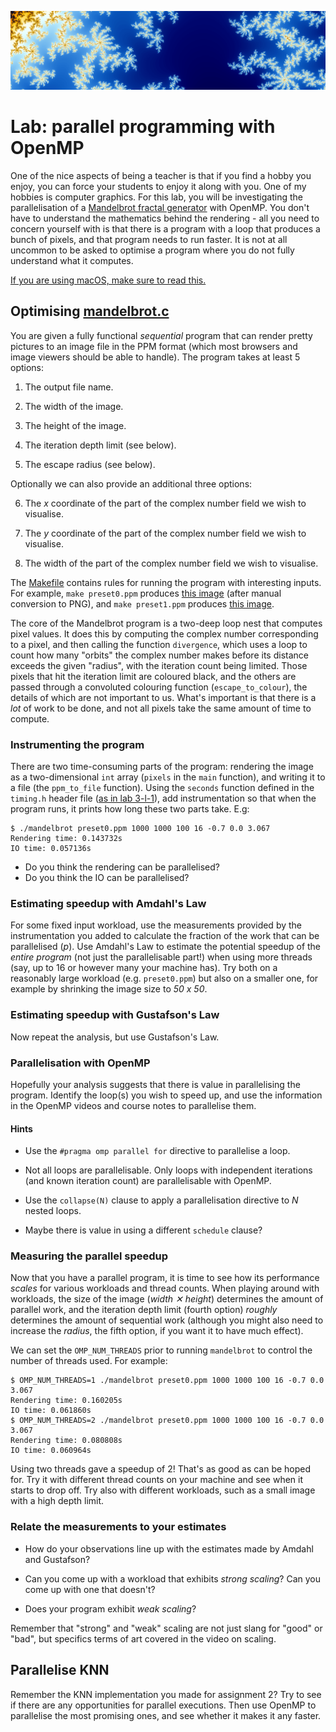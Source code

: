 ![header](header.png)

# Lab: parallel programming with OpenMP

One of the nice aspects of being a teacher is that if you find a hobby
you enjoy, you can force your students to enjoy it along with you.
One of my hobbies is computer graphics.  For this lab, you will be
investigating the parallelisation of a [Mandelbrot fractal
generator](https://en.wikipedia.org/wiki/Mandelbrot_set) with OpenMP.
You don't have to understand the mathematics behind the rendering -
all you need to concern yourself with is that there is a program with
a loop that produces a bunch of pixels, and that program needs to run
faster.  It is not at all uncommon to be asked to optimise a program
where you do not fully understand what it computes.

[If you are using macOS, make sure to read this.](macos-openmp.md)

## Optimising [mandelbrot.c](src/mandelbrot.c)

You are given a fully functional *sequential* program that can render
pretty pictures to an image file in the PPM format (which most
browsers and image viewers should be able to handle).  The program
takes at least 5 options:

1. The output file name.

2. The width of the image.

3. The height of the image.

4. The iteration depth limit (see below).

5. The escape radius (see below).

Optionally we can also provide an additional three options:

6. The *x* coordinate of the part of the complex number field we wish to
   visualise.

7. The *y* coordinate of the part of the complex number field we wish to
   visualise.

8. The width of the part of the complex number field we wish to
   visualise.

The [Makefile](src/Makefile) contains rules for running the program
with interesting inputs.  For example, `make preset0.ppm` produces
[this image](preset0.png) (after manual conversion to PNG), and `make
preset1.ppm` produces [this image](preset1.png).

The core of the Mandelbrot program is a two-deep loop nest that
computes pixel values.  It does this by computing the complex number
corresponding to a pixel, and then calling the function `divergence`,
which uses a loop to count how many "orbits" the complex number makes
before its distance exceeds the given "radius", with the iteration
count being limited.  Those pixels that hit the iteration limit are
coloured black, and the others are passed through a convoluted
colouring function (`escape_to_colour`), the details of which are not
important to us.  What's important is that there is a *lot* of work to
be done, and not all pixels take the same amount of time to compute.

### Instrumenting the program

There are two time-consuming parts of the program: rendering the image
as a two-dimensional `int` array (`pixels` in the `main` function),
and writing it to a file (the `ppm_to_file` function).  Using the
`seconds` function defined in the `timing.h` header file ([as in lab
3-l-1](https://github.com/diku-dk/hpps-e2020-pub/tree/master/material/3-l-1#benchmarking-a-function-call)),
add instrumentation so that when the program runs, it prints how long
these two parts take.  E.g:

```
$ ./mandelbrot preset0.ppm 1000 1000 100 16 -0.7 0.0 3.067
Rendering time: 0.143732s
IO time: 0.057136s
```

* Do you think the rendering can be parallelised?
* Do you think the IO can be parallelised?

### Estimating speedup with Amdahl's Law

For some fixed input workload, use the measurements provided by the
instrumentation you added to calculate the fraction of the work that
can be parallelised (*p*).  Use Amdahl's Law to estimate the potential
speedup of the *entire program* (not just the parallelisable part!)
when using more threads (say, up to 16 or however many your machine
has).  Try both on a reasonably large workload (e.g. `preset0.ppm`)
but also on a smaller one, for example by shrinking the image size to
*50 x 50*.

### Estimating speedup with Gustafson's Law

Now repeat the analysis, but use Gustafson's Law.

### Parallelisation with OpenMP

Hopefully your analysis suggests that there is value in parallelising
the program.  Identify the loop(s) you wish to speed up, and use the
information in the OpenMP videos and course notes to parallelise them.

#### Hints

* Use the `#pragma omp parallel for` directive to parallelise a loop.

* Not all loops are parallelisable.  Only loops with independent
  iterations (and known iteration count) are parallelisable with
  OpenMP.

* Use the `collapse(N)` clause to apply a parallelisation directive to
  *N* nested loops.

* Maybe there is value in using a different `schedule` clause?

### Measuring the parallel speedup

Now that you have a parallel program, it is time to see how its
performance *scales* for various workloads and thread counts.  When
playing around with workloads, the size of the image (*width ✕
height*) determines the amount of parallel work, and the iteration
depth limit (fourth option) *roughly* determines the amount of
sequential work (although you might also need to increase the
*radius*, the fifth option, if you want it to have much effect).

We can set the `OMP_NUM_THREADS` prior to running `mandelbrot` to
control the number of threads used.  For example:

```
$ OMP_NUM_THREADS=1 ./mandelbrot preset0.ppm 1000 1000 100 16 -0.7 0.0 3.067
Rendering time: 0.160205s
IO time: 0.061860s
$ OMP_NUM_THREADS=2 ./mandelbrot preset0.ppm 1000 1000 100 16 -0.7 0.0 3.067
Rendering time: 0.080808s
IO time: 0.060964s
```

Using two threads gave a speedup of 2!  That's as good as can be hoped
for.  Try it with different thread counts on your machine and see when
it starts to drop off.  Try also with different workloads, such as a
small image with a high depth limit.

### Relate the measurements to your estimates

* How do your observations line up with the estimates made by Amdahl
  and Gustafson?

* Can you come up with a workload that exhibits *strong scaling*?  Can
  you come up with one that doesn't?

* Does your program exhibit *weak scaling*?

Remember that "strong" and "weak" scaling are not just slang for
"good" or "bad", but specifics terms of art covered in the video on
scaling.

## Parallelise KNN

Remember the KNN implementation you made for assignment 2?  Try to see
if there are any opportunities for parallel executions.  Then use
OpenMP to parallelise the most promising ones, and see whether it
makes it any faster.
